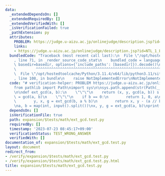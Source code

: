 ```yaml
---
data:
  _extendedDependsOn: []
  _extendedRequiredBy: []
  _extendedVerifiedWith: []
  _isVerificationFailed: true
  _pathExtension: py
  attributes:
    PROBLEM: https://judge.u-aizu.ac.jp/onlinejudge/description.jsp?id=NTL_1_E&lang=ja
    links:
    - https://judge.u-aizu.ac.jp/onlinejudge/description.jsp?id=NTL_1_E&lang=ja
  bundledCode: "Traceback (most recent call last):\n  File \"/opt/hostedtoolcache/Python/3.11.4/x64/lib/python3.11/site-packages/onlinejudge_verify/documentation/build.py\"\
    , line 71, in _render_source_code_stat\n    bundled_code = language.bundle(stat.path,\
    \ basedir=basedir, options={'include_paths': [basedir]}).decode()\n          \
    \         ^^^^^^^^^^^^^^^^^^^^^^^^^^^^^^^^^^^^^^^^^^^^^^^^^^^^^^^^^^^^^^^^^^^^^^^^^^^^^^^^^\n\
    \  File \"/opt/hostedtoolcache/Python/3.11.4/x64/lib/python3.11/site-packages/onlinejudge_verify/languages/python.py\"\
    , line 108, in bundle\n    raise NotImplementedError\nNotImplementedError\n"
  code: "# verification-helper: PROBLEM https://judge.u-aizu.ac.jp/onlinejudge/description.jsp?id=NTL_1_E&lang=ja\n\
    from pathlib import Path\nimport sys\n\nsys.path.append(str(Path(__file__).resolve().parent.parent.parent.parent))\n\
    \n\ndef ext_gcd(a, b):\n    \"\"\"\n    return (x, y, gcd(a, b)) s.t. ax + by\
    \ = gcd(a, b)\n    \"\"\"\n    if b == 0:\n        return 1, 0, a\n    else:\n\
    \        y, x, g = ext_gcd(b, a % b)\n        return x, y - (a // b) * x, g\n\n\
    \na, b = map(int, input().split())\nx, y, g = ext_gcd(a, b)\nprint(x, y)\n"
  dependsOn: []
  isVerificationFile: true
  path: expansion/$tests/math/ext_gcd.test.py
  requiredBy: []
  timestamp: '2023-07-23 08:45:17+09:00'
  verificationStatus: TEST_WRONG_ANSWER
  verifiedWith: []
documentation_of: expansion/$tests/math/ext_gcd.test.py
layout: document
redirect_from:
- /verify/expansion/$tests/math/ext_gcd.test.py
- /verify/expansion/$tests/math/ext_gcd.test.py.html
title: expansion/$tests/math/ext_gcd.test.py
---
```

